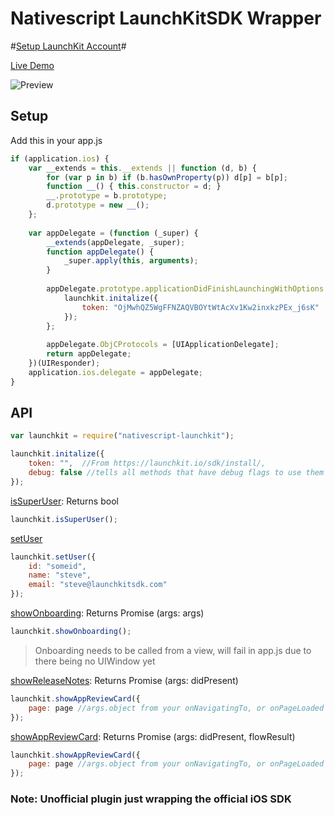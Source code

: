 # Nativescript LaunchKitSDK Wrapper

#[Setup LaunchKit Account](https://launchkit.io)#

[Live Demo](https://appetize.io/embed/cdakjetad96u126kdaaw89q4nw?device=iphone6s&scale=75&orientation=portrait&osVersion=9.3)

![Preview](https://github.com/sitefinitysteve/nativescript-launchkit/raw/master/sample.gif)

## Setup

Add this in your app.js
``` js
if (application.ios) {
    var __extends = this.__extends || function (d, b) {
        for (var p in b) if (b.hasOwnProperty(p)) d[p] = b[p];
        function __() { this.constructor = d; }
        __.prototype = b.prototype;
        d.prototype = new __();
    };
    
    var appDelegate = (function (_super) {
        __extends(appDelegate, _super);
        function appDelegate() {
            _super.apply(this, arguments);
        }
        
        appDelegate.prototype.applicationDidFinishLaunchingWithOptions = function (app, launchOptions) {
            launchkit.initalize({
                token: "OjMwhQZ5WgFFNZAQVBOYtWtAcXv1Kw2inxkzPEx_j6sK" 
            });
        };
        
        appDelegate.ObjCProtocols = [UIApplicationDelegate];
        return appDelegate;
    })(UIResponder);
    application.ios.delegate = appDelegate;
}
```

## API
``` js
var launchkit = require("nativescript-launchkit");
```

``` js
launchkit.initalize({
    token: "",  //From https://launchkit.io/sdk/install/,
    debug: false //tells all methods that have debug flags to use them
});
```

[isSuperUser](https://launchkit.io/sdk/super-users/): Returns bool
``` js
launchkit.isSuperUser();
```

[setUser](https://launchkit.io/sdk/super-users/)
``` js
launchkit.setUser({
    id: "someid",
    name: "steve",
    email: "steve@launchkitsdk.com"
});
```

[showOnboarding](https://launchkit.io/sdk/onboarding/): Returns Promise (args: args)
``` js
launchkit.showOnboarding();
```
> Onboarding needs to be called from a view, will fail in app.js due to there being no UIWindow yet 


[showReleaseNotes](https://launchkit.io/sdk/release-notes/): Returns Promise (args: didPresent) 
``` js
launchkit.showAppReviewCard({
    page: page //args.object from your onNavigatingTo, or onPageLoaded events
});
```


[showAppReviewCard](https://launchkit.io/sdk/rating-prompt/): Returns Promise (args: didPresent, flowResult)
``` js
launchkit.showAppReviewCard({
    page: page //args.object from your onNavigatingTo, or onPageLoaded events
});
```

### Note: Unofficial plugin just wrapping the official iOS SDK